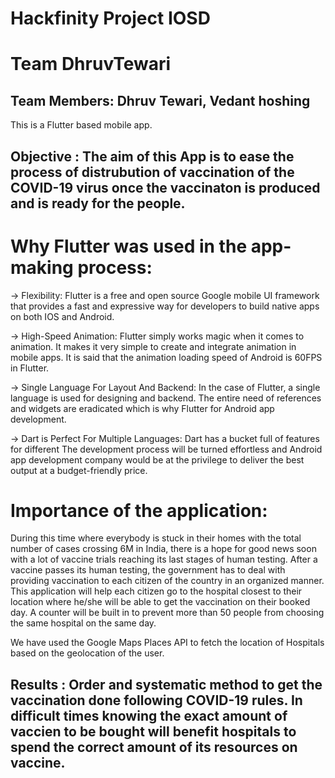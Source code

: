 # Hackfinity Project IOSD
# Team DhruvTewari
## Team Members: Dhruv Tewari, Vedant hoshing


This is a Flutter based mobile app.
## Objective : The aim of this App is to ease the process of distrubution of vaccination of the COVID-19 virus once the vaccinaton is produced and is ready for the people.

# Why Flutter was used in the app-making process:

-> Flexibility: Flutter is a free and open source Google mobile UI framework that provides a fast and expressive way for developers to build native apps on both IOS and Android.

-> High-Speed Animation: Flutter simply works magic when it comes to animation. It makes it very simple to create and integrate animation in mobile apps. It is said that the animation loading speed of Android is 60FPS in Flutter.

-> Single Language For Layout And Backend: In the case of Flutter, a single language is used for designing and backend. The entire need of references and widgets are eradicated which is why Flutter for Android app development.

-> Dart is Perfect For Multiple Languages: Dart has a bucket full of features for different The development process will be turned effortless and Android app development company would be at the privilege to deliver the best output at a budget-friendly price.


# Importance of the application:

During this time where everybody is stuck in their homes with the total number of cases crossing 6M in India, there is a hope for good news soon with a lot of vaccine trials reaching its last stages of human testing.
After a vaccine passes its human testing, the government has to deal with providing vaccination to each citizen of the country in an organized manner. This application will help each citizen go to the hospital closest to their location where he/she will be able to get the vaccination on their booked day. A counter will be built in to prevent more than 50 people from choosing the same hospital on the same day. 

We have used the Google Maps Places API to fetch the location of Hospitals based on the geolocation of the user.

## Results : Order and systematic method to get the vaccination done following COVID-19 rules. In difficult times knowing the exact amount of vaccien to be bought will benefit hospitals to spend the correct amount of its resources on vaccine.
